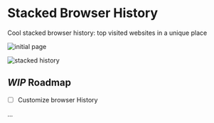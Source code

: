 # Stacked Browser History

Cool stacked browser history: top visited websites in a unique place

![initial page](/1.png)

![stacked history](/2.png)

## _WIP_ Roadmap

- [ ] Customize browser History

...

